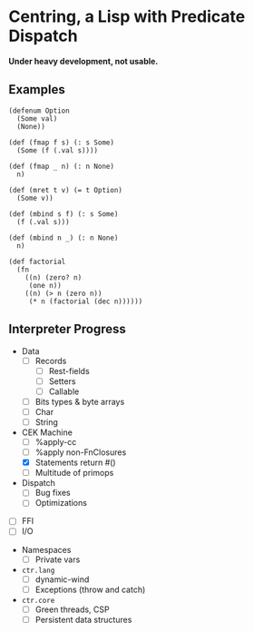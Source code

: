 Centring, a Lisp with Predicate Dispatch
========================================

**Under heavy development, not usable.**

Examples
--------

```
(defenum Option
  (Some val)
  (None))

(def (fmap f s) (: s Some)
  (Some (f (.val s))))

(def (fmap _ n) (: n None)
  n)

(def (mret t v) (= t Option)
  (Some v))

(def (mbind s f) (: s Some)
  (f (.val s)))

(def (mbind n _) (: n None)
  n)
```

```
(def factorial
  (fn
    ((n) (zero? n)
     (one n))
    ((n) (> n (zero n))
     (* n (factorial (dec n))))))
```

Interpreter Progress
--------------------

- Data
    - [ ] Records
        - [ ] Rest-fields
        - [ ] Setters
        - [ ] Callable
    - [ ] Bits types & byte arrays
    - [ ] Char
    - [ ] String
- CEK Machine
    - [ ] %apply-cc
    - [ ] %apply non-FnClosures
    - [x] Statements return #()
    - [ ] Multitude of primops
- Dispatch
    - [ ] Bug fixes
    - [ ] Optimizations
- [ ] FFI
- [ ] I/O
- Namespaces
    - [ ] Private vars
- `ctr.lang`
    - [ ] dynamic-wind
    - [ ] Exceptions (throw and catch)
- `ctr.core`
    - [ ] Green threads, CSP
    - [ ] Persistent data structures
